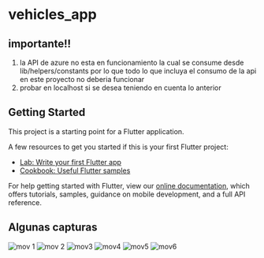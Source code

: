 # vehicles_app

## importante!!
1) la API de azure no esta en funcionamiento la cual se consume desde lib/helpers/constants por lo que
todo lo que incluya el consumo de la api en este proyecto no deberia funcionar
2) probar en localhost si se desea teniendo en cuenta lo anterior


## Getting Started

This project is a starting point for a Flutter application.

A few resources to get you started if this is your first Flutter project:

- [Lab: Write your first Flutter app](https://flutter.dev/docs/get-started/codelab)
- [Cookbook: Useful Flutter samples](https://flutter.dev/docs/cookbook)

For help getting started with Flutter, view our
[online documentation](https://flutter.dev/docs), which offers tutorials,
samples, guidance on mobile development, and a full API reference.

## Algunas capturas
![mov 1](https://github.com/JuanFTamayo/Prueba-python-fastAPI/assets/88947668/cc0138f9-becd-41d0-8eba-9cfe4ed151b0)
![mov 2](https://github.com/JuanFTamayo/Prueba-python-fastAPI/assets/88947668/9d884add-4dcc-4d72-8604-376101be4e15)
![mov3](https://github.com/JuanFTamayo/Prueba-python-fastAPI/assets/88947668/0675f877-ffce-4acb-980e-26d00eef22b3)
![mov4](https://github.com/JuanFTamayo/Prueba-python-fastAPI/assets/88947668/03853247-337a-4367-a5b8-7a0c7bcc23ed)
![mov5](https://github.com/JuanFTamayo/Prueba-python-fastAPI/assets/88947668/087edc55-1595-4a16-a5b1-303dc6a05dbe)
![mov6](https://github.com/JuanFTamayo/Prueba-python-fastAPI/assets/88947668/23e29295-4765-4a33-aaf3-75a6d81e2892)
